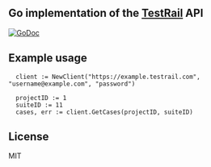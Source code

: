 ## Go implementation of the [TestRail](http://www.gurock.com/testrail/) API

[![GoDoc](https://godoc.org/github.com/Etienne42/testrail?status.svg)](https://godoc.org/github.com/Etienne42/testrail)

Example usage
-------------

```
  client := NewClient("https://example.testrail.com", "username@example.com", "password")

  projectID := 1
  suiteID := 11
  cases, err := client.GetCases(projectID, suiteID)
```


License
-------

MIT
